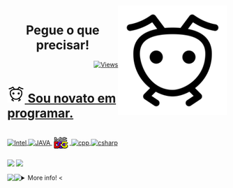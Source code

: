 
  <img src="anticon.png" min-width="250px" max-width="250px" width="250px" align="right" alt="logo iuricode">
<h1 align="center">Pegue o que precisar! </h1></img>

  <a href="https://github.com/phikill">
    <p align="right"> <img src="https://komarev.com/ghpvc/?username=phikill&color=blue" alt="Views" /> </p>
</div>
<h1 align="left"><img src="anticon.png" width="40px"> Sou novato em programar. </h1></img>




<div style="display: inline_block"><br>
    <img align="center" alt="Intel"  src="https://img.shields.io/badge/Assembly-1572B6?style=for-the-badge&logo=intel&logoColor=white">
    <img align="center" alt="JAVA"   src="https://img.shields.io/badge/Java-%239005?style=for-the-badge&logo=java&logoColor=white">
    <img align="center" alt="MS-DOS" height="30" width="40" src="https://github.com/devicons/devicon/blob/master/icons/msdos/msdos-original.svg">
    <img align="center" alt="cpp"    src="https://img.shields.io/badge/c++-1572B6?style=for-the-badge&logo=cplusplus&logoColor=white">
    <img align="center" alt="csharp" src="https://img.shields.io/badge/csharp-1572B6?style=for-the-badge&logo=csharp&logoColor=white"
</div>
  
  
### 
</div> 
      <a href="https://www.youtube.com/channel/UCtckcybjk1hnbk_ENMR0pvw" target="_blank"><img src="https://img.shields.io/badge/YouTube-%239005?style=for-the-badge&logo=youtube&logoColor=white" target="_blank"></a>
  <a href="https://steamcommunity.com/id/Phikill/" target="_blank"><img src="https://img.shields.io/badge/-STEAM-%23000?style=for-the-badge&logo=STEAM&logoColor=white" target="_blank"></a>
  
 [//]: [![stats](https://bad-apple-github-readme.vercel.app/api?show_bg=1&username=phikill&theme=tokyonight)] 
  
  
 <img 
       align="left"
height="200em" src="http://github-readme-streak-stats.herokuapp.com?user=phikill&theme=tokyonight&date_format=j%20M%5B%20Y%5D&locale=pt-br"/>
 <img 
       align="left"
height="200em" src="https://bad-apple-github-readme.vercel.app/api/top-langs/?show_bg=1&username=phikill&langs_count=20&theme=tokyonight"/>  

  
  
  
</div>
  <details>
  <summary>More info! <  </summary>
    
   # Info.
  * 1. I am a student
   * 2. I don't know much.
     * @I want to be a game programmer.
     *  @ programming languages ​​in studies!...
     - [x]  JAVA
     - [x] DOS Language
     - [ ] C# 
     - [ ] C/C++
     - [ ] Intel Assembly
   
    
     _______            _   _   __   _   _       _
                   
                                ██████╗  ██╗  ██╗ ██╗ ██╗  ██╗ ██╗ ██╗     ██╗                         
                                ██╔══██╗ ██║  ██║ ██║ ██║ ██╔╝ ██║ ██║     ██║                         
                                ██████╔╝ ███████║ ██║ █████╔╝  ██║ ██║     ██║                         
                                ██╔═══╝  ██╔══██║ ██║ ██╔═██╗  ██║ ██║     ██║                          
                                ██║      ██║  ██║ ██║ ██║  ██╗ ██║ ███████╗███████╗             
                                ╚═╝      ╚═╝  ╚═╝ ╚═╝ ╚═╝  ╚═╝ ╚═╝ ╚══════╝╚══════╝           
  
simple ASCII art
============   
    
    
  
  #### Future Projects.
  # FOR POTATO PC'S
     * V PROJETOS V
     * | Build Inspencer Game Engine |
     * | Bloody Ants Z | 
     * | FB-I AM |
     * | Passnasty fantasy |
     * |  MAY JX   JAVA OS |
 ----
    
  [BUILD INSPENCER](https://github.com/NikuraCorp/build-inspencer-Engine)
</details>
  
   [//]:https://media1.giphy.com/media/OLHoXQgCVSWnfaVgXZ/giphy.gif?cid=790b7611ce304b6e091d2b9cbff0cbb2ce49419f81178279&rid=giphy.gif&ct=s
  
